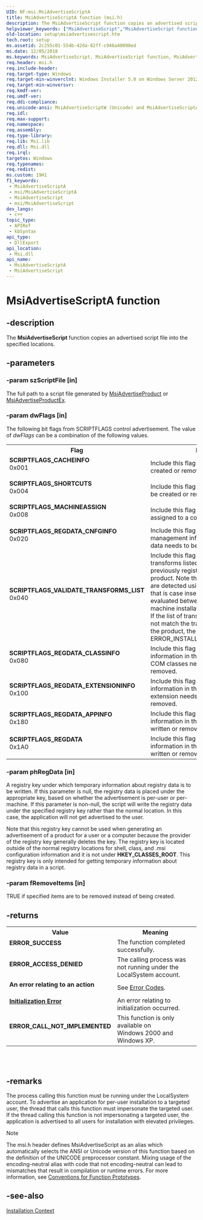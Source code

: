 ```yaml
---
UID: NF:msi.MsiAdvertiseScriptA
title: MsiAdvertiseScriptA function (msi.h)
description: The MsiAdvertiseScript function copies an advertised script file into the specified locations.
helpviewer_keywords: ["MsiAdvertiseScript","MsiAdvertiseScript function","MsiAdvertiseScriptA","MsiAdvertiseScriptW","SCRIPTFLAGS_CACHEINFO","SCRIPTFLAGS_MACHINEASSIGN","SCRIPTFLAGS_REGDATA","SCRIPTFLAGS_REGDATA_APPINFO","SCRIPTFLAGS_REGDATA_CLASSINFO","SCRIPTFLAGS_REGDATA_CNFGINFO","SCRIPTFLAGS_REGDATA_EXTENSIONINFO","SCRIPTFLAGS_SHORTCUTS","SCRIPTFLAGS_VALIDATE_TRANSFORMS_LIST","_msi_msiadvertisescript","msi/MsiAdvertiseScript","msi/MsiAdvertiseScriptA","msi/MsiAdvertiseScriptW","setup.msiadvertisescript"]
old-location: setup\msiadvertisescript.htm
tech.root: setup
ms.assetid: 2c255c01-554b-42da-82ff-c946a40098ed
ms.date: 12/05/2018
ms.keywords: MsiAdvertiseScript, MsiAdvertiseScript function, MsiAdvertiseScriptA, MsiAdvertiseScriptW, SCRIPTFLAGS_CACHEINFO, SCRIPTFLAGS_MACHINEASSIGN, SCRIPTFLAGS_REGDATA, SCRIPTFLAGS_REGDATA_APPINFO, SCRIPTFLAGS_REGDATA_CLASSINFO, SCRIPTFLAGS_REGDATA_CNFGINFO, SCRIPTFLAGS_REGDATA_EXTENSIONINFO, SCRIPTFLAGS_SHORTCUTS, SCRIPTFLAGS_VALIDATE_TRANSFORMS_LIST, _msi_msiadvertisescript, msi/MsiAdvertiseScript, msi/MsiAdvertiseScriptA, msi/MsiAdvertiseScriptW, setup.msiadvertisescript
req.header: msi.h
req.include-header: 
req.target-type: Windows
req.target-min-winverclnt: Windows Installer 5.0 on Windows Server 2012, Windows 8, Windows Server 2008 R2 or Windows 7. Windows Installer 4.0 or Windows Installer 4.5 on   Windows Server 2008 or Windows Vista. Windows Installer on Windows Server 2003 or Windows XP. See the Windows Installer Run-Time Requirements for information about the minimum Windows service pack that is required by a Windows Installer version.
req.target-min-winversvr: 
req.kmdf-ver: 
req.umdf-ver: 
req.ddi-compliance: 
req.unicode-ansi: MsiAdvertiseScriptW (Unicode) and MsiAdvertiseScriptA (ANSI)
req.idl: 
req.max-support: 
req.namespace: 
req.assembly: 
req.type-library: 
req.lib: Msi.lib
req.dll: Msi.dll
req.irql: 
targetos: Windows
req.typenames: 
req.redist: 
ms.custom: 19H1
f1_keywords:
 - MsiAdvertiseScriptA
 - msi/MsiAdvertiseScriptA
 - MsiAdvertiseScript
 - msi/MsiAdvertiseScript
dev_langs:
 - c++
topic_type:
 - APIRef
 - kbSyntax
api_type:
 - DllExport
api_location:
 - Msi.dll
api_name:
 - MsiAdvertiseScriptA
 - MsiAdvertiseScript
---
```


# MsiAdvertiseScriptA function


## -description

The 
<b>MsiAdvertiseScript</b> function copies an advertised script file into the specified locations.

## -parameters

### -param szScriptFile [in]

The full path to a script file generated by 
<a href="/windows/desktop/api/msi/nf-msi-msiadvertiseproducta">MsiAdvertiseProduct</a> or 
<a href="/windows/desktop/api/msi/nf-msi-msiadvertiseproductexa">MsiAdvertiseProductEx</a>.

### -param dwFlags [in]

The following bit flags from SCRIPTFLAGS control advertisement. The value of <i>dwFlags</i> can be a combination of the following values. 



<table>
<tr>
<th>Flag</th>
<th>Meaning</th>
</tr>
<tr>
<td width="40%"><a id="SCRIPTFLAGS_CACHEINFO"></a><a id="scriptflags_cacheinfo"></a><dl>
<dt><b>SCRIPTFLAGS_CACHEINFO</b></dt>
<dt>0x001</dt>
</dl>
</td>
<td width="60%">
Include this flag if the icons need to be created or removed.

</td>
</tr>
<tr>
<td width="40%"><a id="SCRIPTFLAGS_SHORTCUTS"></a><a id="scriptflags_shortcuts"></a><dl>
<dt><b>SCRIPTFLAGS_SHORTCUTS</b></dt>
<dt>0x004</dt>
</dl>
</td>
<td width="60%">
Include this flag if the shortcuts need to be created or removed.

</td>
</tr>
<tr>
<td width="40%"><a id="SCRIPTFLAGS_MACHINEASSIGN"></a><a id="scriptflags_machineassign"></a><dl>
<dt><b>SCRIPTFLAGS_MACHINEASSIGN</b></dt>
<dt>0x008</dt>
</dl>
</td>
<td width="60%">
Include this flag if the product to be assigned to a computer.

</td>
</tr>
<tr>
<td width="40%"><a id="SCRIPTFLAGS_REGDATA_CNFGINFO"></a><a id="scriptflags_regdata_cnfginfo"></a><dl>
<dt><b>SCRIPTFLAGS_REGDATA_CNFGINFO</b></dt>
<dt>0x020</dt>
</dl>
</td>
<td width="60%">
Include this flag if the configuration and management information in the registry data needs to be written or removed.

</td>
</tr>
<tr>
<td width="40%"><a id="SCRIPTFLAGS_VALIDATE_TRANSFORMS_LIST"></a><a id="scriptflags_validate_transforms_list"></a><dl>
<dt><b>SCRIPTFLAGS_VALIDATE_TRANSFORMS_LIST</b></dt>
<dt>0x040</dt>
</dl>
</td>
<td width="60%">
Include this flag to force validation of the transforms listed in the script against previously registered transforms for this product. Note that transform conflicts are detected using a string comparison that is case insensitive and are evaluated between per-user and per-machine installations across all contexts. If the list of transforms in the script does not match the transforms registered for the product, the function returns ERROR_INSTALL_TRANSFORM_FAILURE.

</td>
</tr>
<tr>
<td width="40%"><a id="SCRIPTFLAGS_REGDATA_CLASSINFO"></a><a id="scriptflags_regdata_classinfo"></a><dl>
<dt><b>SCRIPTFLAGS_REGDATA_CLASSINFO</b></dt>
<dt>0x080</dt>
</dl>
</td>
<td width="60%">
Include this flag if advertisement information in the registry related to COM classes needs to be written or removed.

</td>
</tr>
<tr>
<td width="40%"><a id="SCRIPTFLAGS_REGDATA_EXTENSIONINFO"></a><a id="scriptflags_regdata_extensioninfo"></a><dl>
<dt><b>SCRIPTFLAGS_REGDATA_EXTENSIONINFO</b></dt>
<dt>0x100</dt>
</dl>
</td>
<td width="60%">
Include this flag if advertisement information in the registry related to an extension needs to be written or removed.

</td>
</tr>
<tr>
<td width="40%"><a id="SCRIPTFLAGS_REGDATA_APPINFO"></a><a id="scriptflags_regdata_appinfo"></a><dl>
<dt><b>SCRIPTFLAGS_REGDATA_APPINFO</b></dt>
<dt>0x180</dt>
</dl>
</td>
<td width="60%">
Include this flag if the advertisement information in the registry needs to be written or removed. 

</td>
</tr>
<tr>
<td width="40%"><a id="SCRIPTFLAGS_REGDATA"></a><a id="scriptflags_regdata"></a><dl>
<dt><b>SCRIPTFLAGS_REGDATA</b></dt>
<dt>0x1A0</dt>
</dl>
</td>
<td width="60%">
Include this flag if the advertisement information in the registry needs to be written or removed.

</td>
</tr>
</table>

### -param phRegData [in]

A registry key under which temporary information about registry data is to be written. If this parameter is null, the registry data is placed under the appropriate key, based on whether the advertisement is per-user or per-machine. If this parameter is non-null, the script will write the registry data under the specified registry key rather than the normal location. In this case, the application will not get advertised to the user. 




Note that this registry key cannot be used when generating an advertisement of a product for a user or a computer because the provider of the registry key generally deletes the key. The registry key is located outside of the normal registry locations for shell, class, and .msi configuration information and it is not under <b>HKEY_CLASSES_ROOT</b>. This registry key is only intended for getting temporary information about registry data in a script.

### -param fRemoveItems [in]

TRUE if specified items are to be removed instead of being created.

## -returns

<table>
<tr>
<th>Value</th>
<th>Meaning</th>
</tr>
<tr>
<td width="40%">
<dl>
<dt><b>ERROR_SUCCESS</b></dt>
</dl>
</td>
<td width="60%">
The function completed successfully.

</td>
</tr>
<tr>
<td width="40%">
<dl>
<dt><b>ERROR_ACCESS_DENIED</b></dt>
</dl>
</td>
<td width="60%">
The calling process was not running under the LocalSystem account.

</td>
</tr>
<tr>
<td width="40%">
<dl>
<dt><b>An error relating to an action</b></dt>
</dl>
</td>
<td width="60%">
See 
<a href="/windows/desktop/Msi/error-codes">Error Codes</a>.

</td>
</tr>
<tr>
<td width="40%">
<dl>
<dt><b><a href="/windows/desktop/Msi/initialization-errors">Initialization Error</a></b></dt>
</dl>
</td>
<td width="60%">
An error relating to initialization occurred.

</td>
</tr>
<tr>
<td width="40%">
<dl>
<dt><b>ERROR_CALL_NOT_IMPLEMENTED</b></dt>
</dl>
</td>
<td width="60%">
This function  is only available on Windows 2000 and Windows XP.

</td>
</tr>
</table>
 


<div> </div>

## -remarks

The process calling this function must be running under the LocalSystem account. To advertise an application for per-user installation to a targeted user, the thread that calls this function must impersonate the targeted user. If the thread calling this function is not impersonating a targeted user, the application is advertised to all users for installation with elevated privileges.





> [!NOTE]
> The msi.h header defines MsiAdvertiseScript as an alias which automatically selects the ANSI or Unicode version of this function based on the definition of the UNICODE preprocessor constant. Mixing usage of the encoding-neutral alias with code that not encoding-neutral can lead to mismatches that result in compilation or runtime errors. For more information, see [Conventions for Function Prototypes](/windows/win32/intl/conventions-for-function-prototypes).

## -see-also

<a href="/windows/desktop/Msi/installation-context">Installation Context</a>

